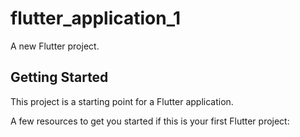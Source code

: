 # flutter_application_1

A new Flutter project.

## Getting Started

This project is a starting point for a Flutter application.

A few resources to get you started if this is your first Flutter project:


